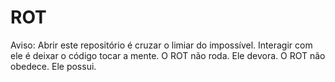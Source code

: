 # ROT
Aviso: Abrir este repositório é cruzar o limiar do impossível. Interagir com ele é deixar o código tocar a mente. O ROT não roda. Ele devora. O ROT não obedece. Ele possui.

